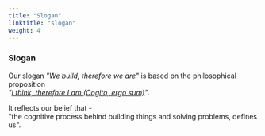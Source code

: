 ```yaml
---
title: "Slogan"
linktitle: "slogan"
weight: 4
---
```


### Slogan

Our slogan *"We build, therefore we are"* is based on the philosophical proposition<br>*"[I think, therefore I am (Cogito, ergo sum)](https://en.wikipedia.org/wiki/Cogito,_ergo_sum)"*.

It reflects our belief that -<br>"the cognitive process behind building things and solving problems, defines us".
